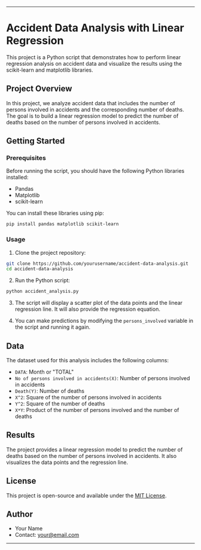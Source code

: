 
---

# Accident Data Analysis with Linear Regression

This project is a Python script that demonstrates how to perform linear regression analysis on accident data and visualize the results using the scikit-learn and matplotlib libraries.

## Project Overview

In this project, we analyze accident data that includes the number of persons involved in accidents and the corresponding number of deaths. The goal is to build a linear regression model to predict the number of deaths based on the number of persons involved in accidents.

## Getting Started

### Prerequisites

Before running the script, you should have the following Python libraries installed:

- Pandas
- Matplotlib
- scikit-learn

You can install these libraries using pip:

```bash
pip install pandas matplotlib scikit-learn
```

### Usage

1. Clone the project repository:

```bash
git clone https://github.com/yourusername/accident-data-analysis.git
cd accident-data-analysis
```

2. Run the Python script:

```bash
python accident_analysis.py
```

3. The script will display a scatter plot of the data points and the linear regression line. It will also provide the regression equation.

4. You can make predictions by modifying the `persons_involved` variable in the script and running it again.

## Data

The dataset used for this analysis includes the following columns:

- `DATA`: Month or "TOTAL"
- `No of persons involved in accidents(X)`: Number of persons involved in accidents
- `Death(Y)`: Number of deaths
- `X^2`: Square of the number of persons involved in accidents
- `Y^2`: Square of the number of deaths
- `X*Y`: Product of the number of persons involved and the number of deaths

## Results

The project provides a linear regression model to predict the number of deaths based on the number of persons involved in accidents. It also visualizes the data points and the regression line.

## License

This project is open-source and available under the [MIT License](LICENSE).

## Author

- Your Name
- Contact: your@email.com

---
